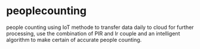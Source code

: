 # peoplecounting
people counting using IoT methode to transfer data daily to cloud for further processing, use the combination of PIR and Ir couple and an intelligent algorithm to make certain of accurate people counting. 

